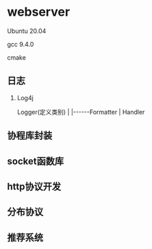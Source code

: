 # webserver
Ubuntu 20.04

gcc 9.4.0

cmake

## 日志
1)
    Log4j

    Logger(定义类别)
        |
        |------Formatter
        |
    Handler


## 协程库封装

## socket函数库

## http协议开发

## 分布协议

## 推荐系统